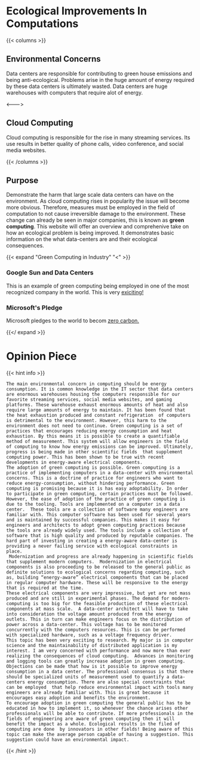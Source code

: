 # Ecological Improvements In Computations

{{< columns >}}
## Environmental Concerns

Data centers are responsible for contributing to green house emissions and being anti-ecological. Problems arise in the huge amount of energy required by these data centers is ultimately wasted. Data centers are huge warehouses with computers that require alot of energy. 

<--->

## Cloud Computing

Cloud computing is responsible for the rise in many streaming services. Its use results in better quality of phone calls, video conference, and social media websites.

{{< /columns >}}

## Purpose 

Demonstrate the harm that large scale data centers can have on the environment. As cloud computing rises in popularity the issue will become more obvious. Therefore, measures must be employed in the field of computation to not cause irreversible damage to the environment. These change can already be seen in major companies, this is known as **green computing**. This website will offer an overview and comprehenive take on how an ecological problem is being improved. It demonstrates basic information on the what data-centers are and their ecological consequences.  

{{< expand "Green Computing in Industry" "<" >}}
 
### Google Sun and Data Centers 

This is an example of green computing being employed in one of the most recognized company in the world. This is very [exiciting!](https://blog.google/inside-google/infrastructure/data-centers-work-harder-sun-shines-wind-blows?fbclid=IwAR1U9nijT5b1dvBYU_jVQ6cBkoECpUvY2rXva2ejxKlLjeVeZX_LjRl22dg) 

### Microsoft's Pledge 

Microsoft pledges to the world to becom [zero carbon.](https://blogs.microsoft.com/blog/2020/01/16/microsoft-will-be-carbon-negative-by-2030/)

{{</ expand >}}


# Opinion Piece

{{< hint info >}}
	
	The main environmental concern in computing should be energy consumption. It is common knowledge in the IT sector that data centers are enormous warehouses housing the computers responsible for our favorite streaming services, social media websites, and gaming platforms. These warehouse exhaust enormous amounts of heat and also require large amounts of energy to maintain. It has been found that the heat exhaustion produced and constant refrigeration  of computers is detrimental to the environment. However, this harm to the environment does not need to continue. Green computing is a set of practices that encourages reducing energy consumption and heat exhaustion. By this means it is possible to create a quantifiable method of measurement. This system will allow engineers in the field of computing to know how energy emissions can be improved. Ultimately, progress is being made in other scientific fields  that supplement computing power. This has been shown to be true with recent developments in energy-aware electrical components. 
	The adoption of green computing is possible. Green computing is a practice of implementing computers in a data-center with environmental concerns. This is a doctrine of practice for engineers who want to reduce energy-consumption, without hindering performance. Green computing is promising because it is has easy adoptability. In order to participate in green computing, certain practices must be followed. However, the ease of adoption of the practice of green computing is due to the tooling. Tools are implemented on a computer in a data center.  These tools are a collection of software many engineers are familiar with. This computer software has been used for several years and is maintained by successful companies. This makes it easy for engineers and architects to adopt green computing practices because the tools are already widely used. The tools include a collection of software that is high quality and produced by reputable companies. The hard part of investing in creating a energy-aware data-center is providing a never failing service with ecological constraints in place.
	 Modernization and progress are already happening in scientific fields that supplement modern computers.  Modernization in electrical components is also proceeding to be released to the general public as definite solutions to ecological concerns regarding computing, such as, building “energy-aware” electrical components that can be placed in regular computer hardware. These will be responsive to the energy that is required at the time. 
	These electrical components are very impressive, but yet are not mass produced and are still in experimental phases. The demand for modern-computing is too big for the feasible production of these electrical components at mass scale.  A data-center architect will have to take into consideration the voltage amount produced from the energy outlets. This in turn can make engineers focus on the distribution of power across a data-center. This voltage has to be monitored concurrently with the computers resources. This is can be performed with specialized hardware, such as a voltage frequency driver. 
	This topic has been very exciting to research. My major is in computer science and the maintainability of distributed application is my interest. I am very concerned with performance and now more than ever realizing the consequences of cloud computing.  Advances in monitoring and logging tools can greatly increase adoption in green computing.  Objections can be made that how is it possible to improve energy consumption in a data center. The professional consensus is that there should be specialized units of measurement used to quantify a data-centers energy consumption. There are also special constraints that can be employed  that help reduce environmental impact with tools many engineers are already familiar with. This is great because it encourages easy adoption and benefits the environment. 
	To encourage adoption in green computing the general public has to be educated in how to implement it, so whenever the chance arises other professionals will be able to contribute. If more professionals in the fields of engineering are aware of green computing then it will benefit the impact as a whole. Ecological results in the filed of computing are done  by innovators in other fields! Being aware of this topic can make the average person capable of having a suggestion. This suggestion could have an environmental impact.  


{{< /hint >}}
